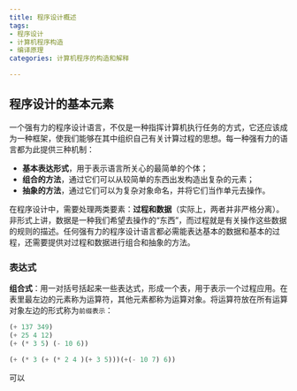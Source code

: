 ```yaml
---
title: 程序设计概述
tags:
- 程序设计
- 计算机程序构造
- 编译原理
categories: 计算机程序的构造和解释

---
```


### 

## 程序设计的基本元素

一个强有力的程序设计语言，不仅是一种指挥计算机执行任务的方式，它还应该成为一种框架，使我们能够在其中组织自己有关计算过程的思想。每一种强有力的语言都为此提供三种机制：

- **基本表达形式**，用于表示语言所关心的最简单的个体；
- **组合的方法**，通过它们可以从较简单的东西出发构造出复杂的元素；
- **抽象的方法**，通过它们可以为复杂对象命名，并将它们当作单元去操作。

在程序设计中，需要处理两类要素：**过程和数据**（实际上，两者并非严格分离）。非形式上讲，数据是一种我们希望去操作的“东西”，而过程就是有关操作这些数据的规则的描述。任何强有力的程序设计语言都必需能表达基本的数据和基本的过程，还需要提供对过程和数据进行组合和抽象的方法。

### 表达式

**组合式**：用一对括号括起来一些表达式，形成一个表，用于表示一个过程应用。在表里最左边的元素称为运算符，其他元素都称为运算对象。将运算符放在所有运算对象左边的形式称为`前缀表示`：

```lisp
(+ 137 349)
(+ 25 4 12)
(+ (* 3 5) (- 10 6))
```

```lisp
(+ (* 3 (+ (* 2 4 )(+ 3 5)))(+(- 10 7) 6))
```

可以